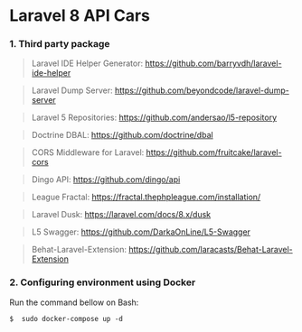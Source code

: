# Laravel 8 API Cars

### 1.	Third party package

> Laravel IDE Helper Generator: https://github.com/barryvdh/laravel-ide-helper

> Laravel Dump Server: https://github.com/beyondcode/laravel-dump-server

> Laravel 5 Repositories: https://github.com/andersao/l5-repository

> Doctrine DBAL: https://github.com/doctrine/dbal

> CORS Middleware for Laravel: https://github.com/fruitcake/laravel-cors

> Dingo API: https://github.com/dingo/api

> League Fractal: https://fractal.thephpleague.com/installation/

> Laravel Dusk: https://laravel.com/docs/8.x/dusk

> L5 Swagger: https://github.com/DarkaOnLine/L5-Swagger

> Behat-Laravel-Extension: https://github.com/laracasts/Behat-Laravel-Extension

### 2.  	Configuring environment using Docker
Run the command bellow on Bash:
```
$  sudo docker-compose up -d
```  

